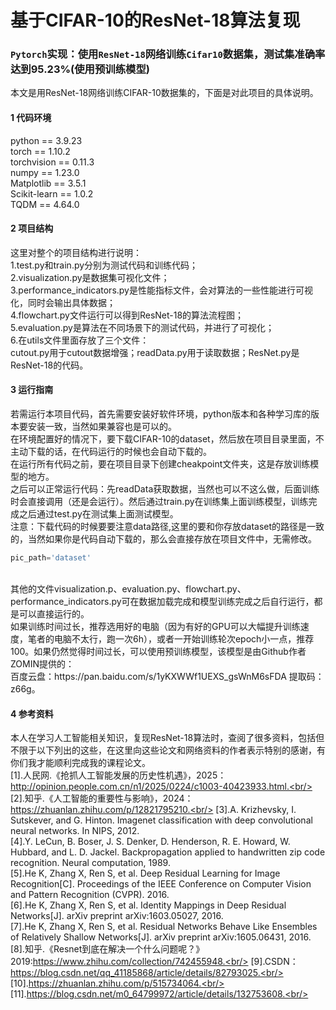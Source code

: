 # 基于CIFAR-10的ResNet-18算法复现
### `Pytorch`实现：使用`ResNet-18`网络训练`Cifar10`数据集，测试集准确率达到95.23%(使用预训练模型)

本文是用ResNet-18网络训练CIFAR-10数据集的，下面是对此项目的具体说明。
#### 1 代码环境
python == 3.9.23 <br/>
torch == 1.10.2 <br/>
torchvision == 0.11.3 <br/>
numpy == 1.23.0 <br/>
Matplotlib == 3.5.1<br/>
Scikit-learn == 1.0.2<br/>
TQDM == 4.64.0<br/>

#### 2 项目结构
这里对整个的项目结构进行说明：<br/>
1.test.py和train.py分别为测试代码和训练代码；<br/>
2.visualization.py是数据集可视化文件；<br/>
3.performance_indicators.py是性能指标文件，会对算法的一些性能进行可视化，同时会输出具体数据；<br/>
4.flowchart.py文件运行可以得到ResNet-18的算法流程图；<br/>
5.evaluation.py是算法在不同场景下的测试代码，并进行了可视化；<br/>
6.在utils文件里面存放了三个文件：<br/>
cutout.py用于cutout数据增强；readData.py用于读取数据；ResNet.py是ResNet-18的代码。<br/>

#### 3 运行指南
若需运行本项目代码，首先需要安装好软件环境，python版本和各种学习库的版本要安装一致，当然如果兼容也是可以的。<br/>
在环境配置好的情况下，要下载CIFAR-10的dataset，然后放在项目目录里面，不主动下载的话，在代码运行的时候也会自动下载的。<br/>
在运行所有代码之前，要在项目目录下创建cheakpoint文件夹，这是存放训练模型的地方。<br/>
之后可以正常运行代码：先readData获取数据，当然也可以不这么做，后面训练时会直接调用（还是会运行）。然后通过train.py在训练集上面训练模型，训练完成之后通过test.py在测试集上面测试模型。<br/>
注意：下载代码的时候要要注意data路径,这里的要和你存放dataset的路径是一致的，当然如果你是代码自动下载的，那么会直接存放在项目文件中，无需修改。<br/>
```python
pic_path='dataset'
```
<br/>
其他的文件visualization.p、evaluation.py、flowchart.py、performance_indicators.py可在数据加载完成和模型训练完成之后自行运行，都是可以直接运行的。<br/>
如果训练时间过长，推荐选用好的电脑（因为有好的GPU可以大幅提升训练速度，笔者的电脑不太行，跑一次6h），或者一开始训练轮次epoch小一点，推荐100。如果仍然觉得时间过长，可以使用预训练模型，该模型是由Github作者ZOMIN提供的：<br/>
百度云盘：https://pan.baidu.com/s/1yKXWWf1UEXS_gsWnM6sFDA 提取码：z66g。<br/>

#### 4 参考资料
本人在学习人工智能相关知识，复现ResNet-18算法时，查阅了很多资料，包括但不限于以下列出的这些，在这里向这些论文和网络资料的作者表示特别的感谢，有你们我才能顺利完成我的课程论文。<br/>
[1].人民网.《抢抓人工智能发展的历史性机遇》，2025：http://opinion.people.com.cn/n1/2025/0224/c1003-40423933.html.<br/>
[2].知乎.《人工智能的重要性与影响》，2024：https://zhuanlan.zhihu.com/p/12821795210.<br/>
[3].A. Krizhevsky, I. Sutskever, and G. Hinton. Imagenet classification with deep convolutional neural networks. In NIPS, 2012.<br/>
[4].Y. LeCun, B. Boser, J. S. Denker, D. Henderson, R. E. Howard, W. Hubbard, and L. D. Jackel. Backpropagation applied to handwritten zip code recognition. Neural computation, 1989.<br/>
[5].He K, Zhang X, Ren S, et al. Deep Residual Learning for Image Recognition[C]. Proceedings of the IEEE Conference on Computer Vision and Pattern Recognition (CVPR). 2016.<br/>
[6].He K, Zhang X, Ren S, et al. Identity Mappings in Deep Residual Networks[J]. arXiv preprint arXiv:1603.05027, 2016.<br/>
[7].He K, Zhang X, Ren S, et al. Residual Networks Behave Like Ensembles of Relatively Shallow Networks[J]. arXiv preprint arXiv:1605.06431, 2016.<br/>
[8].知乎.《Resnet到底在解决一个什么问题呢？》2019:https://www.zhihu.com/collection/742455948.<br/>
[9].CSDN：https://blog.csdn.net/qq_41185868/article/details/82793025.<br/>
[10].https://zhuanlan.zhihu.com/p/515734064.<br/>
[11].https://blog.csdn.net/m0_64799972/article/details/132753608.<br/>
